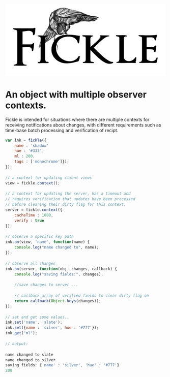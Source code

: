 

<p align="center">
  <img src="https://github.com/pomke/fickle/blob/master/docs/fickle.png?raw=true" alt="Sublime's custom image"/>
</p>

# An object with multiple observer contexts.

Fickle is intended for situations where there are multiple contexts for 
receiving notifications about changes, with different requirements such
as time-base batch processing and verification of recipt.


````javascript 
var ink = fickle({
    name : 'shadow'
    hue : '#333',
    ml : 200,
    tags : ['monochrome']});
});

// a context for updating client views
view = fickle.context(); 

// a context for updating the server, has a timeout and 
// requires verification that updates have been processed
// before clearing their dirty flag for this context.
server = fickle.context({
    cacheTime : 1000,
    verify : true
});

// observe a specific key path
ink.on(view, 'name', function(name) { 
    console.log("name changed to", name); 
});

// observe all changes
ink.on(server, function(obj, changes, callback) { 
    console.log("saving fields:", changes); 
    
    //save changes to server ...

    // callback array of verified fields to clear dirty flag on
    return callback(Object.keys(changes));
});

// set and get some values..
ink.set('name', 'slate');
ink.set({name : 'silver', hue : '#777'});
ink.get("ml");

// output:

name changed to slate
name changed to silver
saving fields: {'name' : 'silver', 'hue' : '#777'}
200
````

    
